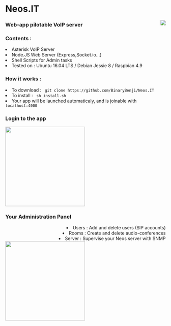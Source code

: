 # Neos.IT 

<img src="https://github.com/BinaryBenji/Neos.IT/blob/master/web/public/img/favicon.ico" align="right"/> 

<h3> Web-app pilotable VoIP server </h3>

<h3> Contents : </h3>
<li> Asterisk VoIP Server </li>
<li> Node.JS Web Server (Express,Socket.io...) </li>
<li> Shell Scripts for Admin tasks </li>
<li> Tested on : Ubuntu 16.04 LTS /  Debian Jessie 8 / Raspbian 4.9 </li>
  
<h3> How it works : </h3>
<li> To download : <code> git clone https://github.com/BinaryBenji/Neos.IT </code></li>
<li> To install : <code> sh install.sh </code></li>
<li> Your app will be launched automaticaly, and is joinable with <code>localhost:4000</code>
<br/>
<h3> Login to the app </h3>
<img src="https://image.noelshack.com/fichiers/2017/26/3/1498640425-login.png" width="250"/>
<h3> Your Administration Panel </h3>
<li align="right"> Users : Add and delete users (SIP accounts) </li>
<li align="right"> Rooms : Create and delete audio-conferences </li>
<li align="right"> Server : Supervise your Neos server with SNMP </li>
<img src="https://image.noelshack.com/fichiers/2017/26/3/1498640425-admin.png" width="250"/>
